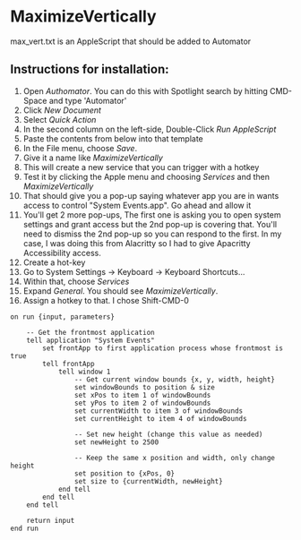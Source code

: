 # MaximizeVertically
max_vert.txt is an AppleScript that should be added to Automator

## Instructions for installation:
1. Open *Authomator*. You can do this with Spotlight search by hitting CMD-Space and type 'Automator'
2. Click *New Document*
3. Select *Quick Action*
4. In the second column on the left-side, Double-Click *Run AppleScript*
5. Paste the contents from below into that template
6. In the File menu, choose *Save*.
7. Give it a name like *MaximizeVertically*
8. This will create a new service that you can trigger with a hotkey
9. Test it by clicking the Apple menu and choosing *Services* and then *MaximizeVertically*
10. That should give you a pop-up saying whatever app you are in wants access to control "System Events.app". Go ahead and allow it
11. You'll get 2 more pop-ups, The first one is asking you to open system settings and grant access but the 2nd pop-up is covering that. You'll need to dismiss the 2nd pop-up so you can respond to the first. In my case, I was doing this from Alacritty so I had to give Apacritty Accessibility access.
12. Create a hot-key
13. Go to System Settings -> Keyboard -> Keyboard Shortcuts...
14. Within that, choose *Services*
15. Expand *General*. You should see *MaximizeVertically*.
16. Assign a hotkey to that. I chose Shift-CMD-0


```
on run {input, parameters}
	
	-- Get the frontmost application
	tell application "System Events"
		set frontApp to first application process whose frontmost is true
		tell frontApp
			tell window 1
				-- Get current window bounds {x, y, width, height}
				set windowBounds to position & size
				set xPos to item 1 of windowBounds
				set yPos to item 2 of windowBounds
				set currentWidth to item 3 of windowBounds
				set currentHeight to item 4 of windowBounds
				
				-- Set new height (change this value as needed)
				set newHeight to 2500
				
				-- Keep the same x position and width, only change height
				set position to {xPos, 0}
				set size to {currentWidth, newHeight}
			end tell
		end tell
	end tell
	
	return input
end run
```
